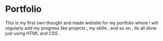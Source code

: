 # Portfolio
This is my first own thought and made website for my portfolio where i will regularly add my progress like projects , my skills , and so on , its all done just using HTML and CSS . 
